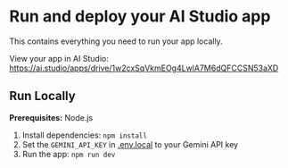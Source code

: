
# Run and deploy your AI Studio app

This contains everything you need to run your app locally.

View your app in AI Studio: https://ai.studio/apps/drive/1w2cxSqVkmEOg4LwlA7M6dQFCCSN53aXD

## Run Locally

**Prerequisites:**  Node.js


1. Install dependencies:
   `npm install`
2. Set the `GEMINI_API_KEY` in [.env.local](.env.local) to your Gemini API key
3. Run the app:
   `npm run dev`
